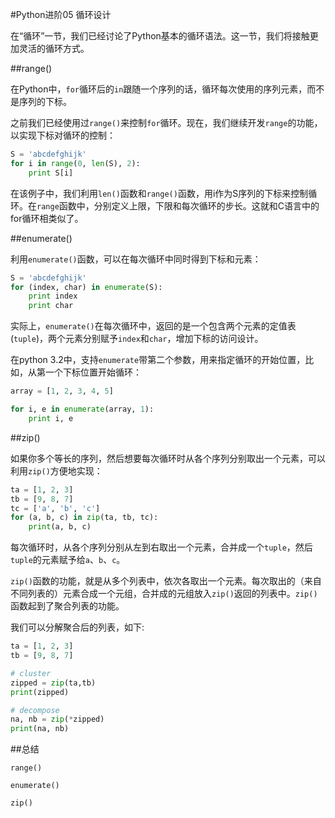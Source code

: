 #Python进阶05 循环设计

在“循环”一节，我们已经讨论了Python基本的循环语法。这一节，我们将接触更加灵活的循环方式。

##range()

在Python中，`for`循环后的`in`跟随一个序列的话，循环每次使用的序列元素，而不是序列的下标。

之前我们已经使用过`range()`来控制`for`循环。现在，我们继续开发`range`的功能，以实现下标对循环的控制：

```python
S = 'abcdefghijk'
for i in range(0, len(S), 2):
    print S[i]
```

在该例子中，我们利用`len()`函数和`range()`函数，用i作为S序列的下标来控制循环。在`range`函数中，分别定义上限，下限和每次循环的步长。这就和C语言中的for循环相类似了。

##enumerate()

利用`enumerate()`函数，可以在每次循环中同时得到下标和元素：

```python
S = 'abcdefghijk'
for (index, char) in enumerate(S):
    print index
    print char
```

实际上，`enumerate()`在每次循环中，返回的是一个包含两个元素的定值表(`tuple`)，两个元素分别赋予`index`和`char`，增加下标的访问设计。

在python 3.2中，支持`enumerate`带第二个参数，用来指定循环的开始位置，比如，从第一个下标位置开始循环：

```python
array = [1, 2, 3, 4, 5]

for i, e in enumerate(array, 1):
    print i, e

```

##zip()

如果你多个等长的序列，然后想要每次循环时从各个序列分别取出一个元素，可以利用`zip()`方便地实现：

```python
ta = [1, 2, 3]
tb = [9, 8, 7]
tc = ['a', 'b', 'c']
for (a, b, c) in zip(ta, tb, tc):
    print(a, b, c)
```    

每次循环时，从各个序列分别从左到右取出一个元素，合并成一个`tuple`，然后`tuple`的元素赋予给`a`、`b`、`c`。

`zip()`函数的功能，就是从多个列表中，依次各取出一个元素。每次取出的（来自不同列表的）元素合成一个元组，合并成的元组放入`zip()`返回的列表中。`zip()`函数起到了聚合列表的功能。

我们可以分解聚合后的列表，如下:

```python
ta = [1, 2, 3]
tb = [9, 8, 7]

# cluster
zipped = zip(ta,tb)
print(zipped)

# decompose
na, nb = zip(*zipped)
print(na, nb)
```

##总结

`range()`

`enumerate()`

`zip()`
